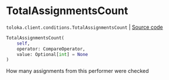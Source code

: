 # TotalAssignmentsCount
`toloka.client.conditions.TotalAssignmentsCount` | [Source code](https://github.com/Toloka/toloka-kit/blob/v0.1.26/src/client/conditions.py#L296)

```python
TotalAssignmentsCount(
    self,
    operator: CompareOperator,
    value: Optional[int] = None
)
```

How many assignments from this performer were checked

